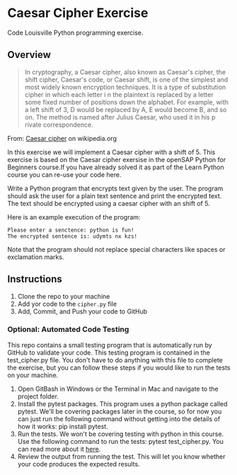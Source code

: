 # Caesar Cipher Exercise
Code Louisville Python programming exercise.

## Overview

> In cryptography, a Caesar cipher, also known as Caesar's cipher, the shift cipher, Caesar's code, or Caesar shift, is one of the simplest and most widely known encryption techniques. It is a type of substitution cipher in which each letter i
n the plaintext is replaced by a letter some fixed number of positions down the alphabet. For example, with a left shift of 3, D would be replaced by A, E would become B, and so on. The method is named after Julius Caesar, who used it in his p
rivate correspondence.

From: [Caesar cipher](https://en.wikipedia.org/wiki/Caesar_cipher) on wikipedia.org

In this exercise we will implement a Caesar cipher with a shift of 5. This exercise is based on the Caesar cipher exersise in the openSAP Python for Beginners course.If you have already solved it as part of the Learn Python course you can re-use your code here.

Write a Python program that encrypts text given by the user. The program should ask the user for a plain text sentence and print the encrypted text. The text should be encrypted using a caesar cipher with an shift of 5.

Here is an example execution of the program:

```
Please enter a senctence: python is fun!
The encrypted sentence is: udymts nx kzs!
```

Note that the program should not replace special characters like spaces or exclamation marks.

## Instructions

1. Clone the repo to your machine
1. Add yor code to the `cipher.py` file
1. Add, Commit, and Push your code to GitHub


### Optional: Automated Code Testing
This repo contains a small testing program that is automatically run by GitHub to validate your code. This testing program is contained in the test_cipher.py file. You don't have to do anything with this file to complete the exercise, but you can follow these steps if you would like to run the tests on your machine.

1. Open GitBash in Windows or the Terminal in Mac and navigate to the project folder.
1. Install the pytest packages. This program uses a python package called pytest. We'll be covering packages later in the course, so for now you can just run the following command without getting into the details of how it works: pip install pytest.
1. Run the tests. We won't be covering testing with python in this course. Use the following command to run the tests: pytest test_cipher.py. You can read more about it [here](https://realpython.com/python-testing/).
1. Review the output from running the test. This will let you know whether your code produces the expected results.

